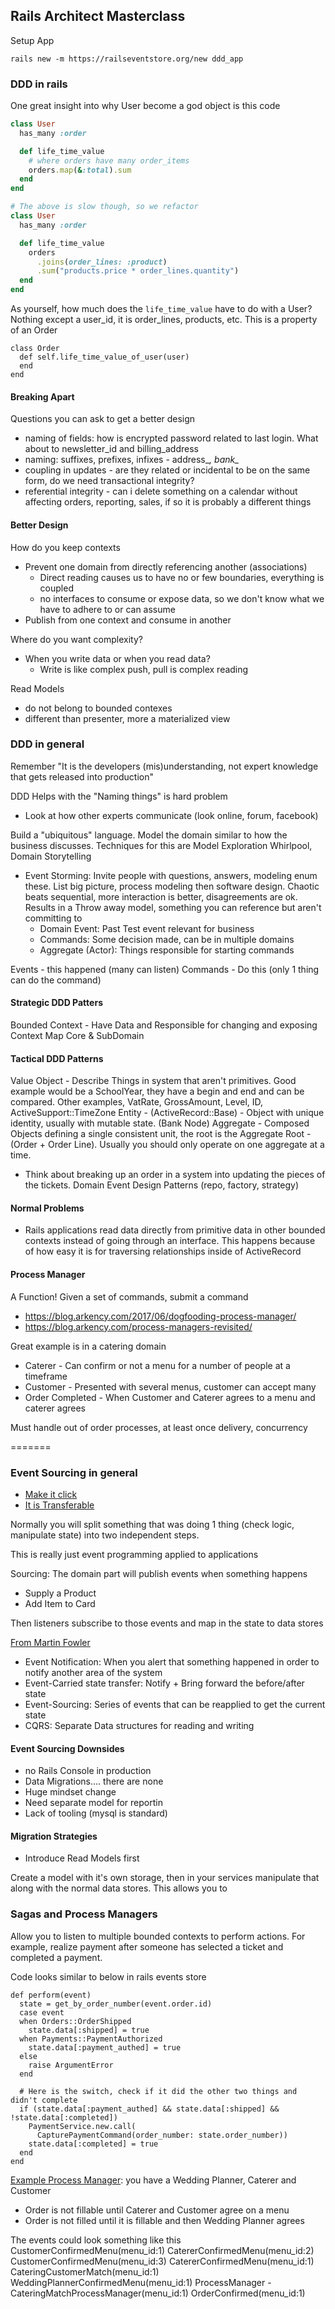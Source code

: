 ## Rails Architect Masterclass

Setup App

```
rails new -m https://railseventstore.org/new ddd_app
```

### DDD in rails

One great insight into why User become a god object is this code

```rb
class User
  has_many :order

  def life_time_value
    # where orders have many order_items
    orders.map(&:total).sum
  end
end

# The above is slow though, so we refactor
class User
  has_many :order

  def life_time_value
    orders
      .joins(order_lines: :product)
      .sum("products.price * order_lines.quantity")
  end
end
```

As yourself, how much does the `life_time_value` have to do with a User?  Nothing except a user_id, it is order_lines, products, etc.  This is a property of an Order

```
class Order
  def self.life_time_value_of_user(user)
  end
end
```

#### Breaking Apart

Questions you can ask to get a better design
 - naming of fields: how is encrypted password related to last login.  What about to newsletter_id and billing_address
 - naming: suffixes, prefixes, infixes - address_*, bank_*
 - coupling in updates - are they related or incidental to be on the same form, do we need transactional integrity?
 - referential integrity - can i delete something on a calendar without affecting orders, reporting, sales, if so it is probably a different things

#### Better Design

How do you keep contexts
 - Prevent one domain from directly referencing another (associations)
   - Direct reading causes us to have no or few boundaries, everything is coupled
   - no interfaces to consume or expose data, so we don't know what we have to adhere to or can assume
 - Publish from one context and consume in another

Where do you want complexity?
 - When you write data or when you read data?
   - Write is like complex push, pull is complex reading

Read Models
 - do not belong to bounded contexes
 - different than presenter, more a materialized view


### DDD in general

Remember "It is the developers (mis)understanding, not expert knowledge that gets released into production"

DDD Helps with the "Naming things" is hard problem
 - Look at how other experts communicate (look online, forum, facebook)

Build a "ubiquitous" language.  Model the domain similar to how the business discusses.  Techniques for this are Model Exploration Whirlpool, Domain Storytelling
 - Event Storming: Invite people with questions, answers, modeling enum these.  List big picture, process modeling then software design.  Chaotic beats sequential, more interaction is better, disagreements are ok.  Results in a Throw away model, something you can reference but aren't committing to
   - Domain Event: Past Test event relevant for business
   - Commands: Some decision made, can be in multiple domains
   - Aggregate (Actor): Things responsible for starting commands

Events - this happened (many can listen)
Commands - Do this (only 1 thing can do the command)

#### Strategic DDD Patters

Bounded Context - Have Data and Responsible for changing and exposing
Context Map
Core & SubDomain

#### Tactical DDD Patterns

Value Object - Describe Things in system that aren't primitives.  Good example would be a SchoolYear, they have a begin and end and can be compared.  Other examples, VatRate, GrossAmount, Level, ID, ActiveSupport::TimeZone
Entity - (ActiveRecord::Base) - Object with unique identity, usually with mutable state.  (Bank Node)
Aggregate - Composed Objects defining a single consistent unit, the root is the Aggregate Root - (Order + Order Line).  Usually you should only operate on one aggregate at a time.
  - Think about breaking up an order in a system into updating the pieces of the tickets.
Domain Event
Design Patterns (repo, factory, strategy)

#### Normal Problems
 - Rails applications read data directly from primitive data in other bounded contexts instead of going through an interface.  This happens because of how easy it is for traversing relationships inside of ActiveRecord

#### Process Manager

A Function!  Given a set of commands, submit a command

 - https://blog.arkency.com/2017/06/dogfooding-process-manager/
 - https://blog.arkency.com/process-managers-revisited/


Great example is in a catering domain
 - Caterer - Can confirm or not a menu for a number of people at a timeframe
 - Customer - Presented with several menus, customer can accept many
 - Order Completed - When Customer and Caterer agrees to a menu and caterer agrees

Must handle out of order processes, at least once delivery, concurrency


=======
### Event Sourcing in general
 - [Make it click](https://blog.arkency.com/one-simple-trick-to-make-event-sourcing-click/)
 - [It is Transferable](https://blog.arkency.com/event-sourcing-is-a-transferable-skill/)

Normally you will split something that was doing 1 thing (check logic, manipulate state) into two independent steps.

This is really just event programming applied to applications

Sourcing: The domain part will publish events when something happens
 - Supply a Product
 - Add Item to Card

Then listeners subscribe to those events and map in the state to data stores

[From Martin Fowler](https://martinfowler.com/articles/201701-event-driven.html)
 - Event Notification: When you alert that something happened in order to notify another area of the system
 - Event-Carried state transfer: Notify + Bring forward the before/after state
 - Event-Sourcing: Series of events that can be reapplied to get the current state
 - CQRS: Separate Data structures for reading and writing

#### Event Sourcing Downsides
 - no Rails Console in production
 - Data Migrations.... there are none
 - Huge mindset change
 - Need separate model for reportin
 - Lack of tooling (mysql is standard)

#### Migration Strategies

 - Introduce Read Models first

Create a model with it's own storage, then in your services manipulate that along with the normal data stores.  This allows you to 

### Sagas and Process Managers

Allow you to listen to multiple bounded contexts to perform actions.  For example, realize payment after someone has selected a ticket and completed a payment.  

Code looks similar to below in rails events store

```
def perform(event)
  state = get_by_order_number(event.order.id)
  case event 
  when Orders::OrderShipped
    state.data[:shipped] = true 
  when Payments::PaymentAuthorized
    state.data[:payment_authed] = true
  else 
    raise ArgumentError
  end 
  
  # Here is the switch, check if it did the other two things and didn't complete
  if (state.data[:payment_authed] && state.data[:shipped] && !state.data[:completed])
    PaymentService.new.call(
      CapturePaymentCommand(order_number: state.order_number))
    state.data[:completed] = true
  end
end
```

[Example Process Manager](https://blog.arkency.com/2017/06/dogfooding-process-manager/): you have a Wedding Planner, Caterer and Customer
 - Order is not fillable until Caterer and Customer agree on a menu
 - Order is not filled until it is fillable and then Wedding Planner agrees

The events could look something like this
  CustomerConfirmedMenu(menu_id:1)
  CatererConfirmedMenu(menu_id:2)
  CustomerConfirmedMenu(menu_id:3)
  CatererConfirmedMenu(menu_id:1)
  CateringCustomerMatch(menu_id:1)
  WeddingPlannerConfirmedMenu(menu_id:1)
ProcessManager - CateringMatchProcessManager(menu_id:1)
  OrderConfirmed(menu_id:1)

